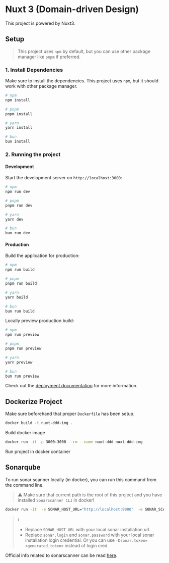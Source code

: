 # Nuxt 3 (Domain-driven Design)

This project is powered by Nuxt3.

## Setup

> This project uses `npm` by default, but you can use other package manager like `pnpm` if preferred.

### 1. Install Dependencies

Make sure to install the dependencies. This project uses `npm`, but it should work with other package manager.

```bash
# npm
npm install

# pnpm
pnpm install

# yarn
yarn install

# bun
bun install
```

### 2. Running the project

#### Development

Start the development server on `http://localhost:3000`:

```bash
# npm
npm run dev

# pnpm
pnpm run dev

# yarn
yarn dev

# bun
bun run dev
```

#### Production

Build the application for production:

```bash
# npm
npm run build

# pnpm
pnpm run build

# yarn
yarn build

# bun
bun run build
```

Locally preview production build:

```bash
# npm
npm run preview

# pnpm
pnpm run preview

# yarn
yarn preview

# bun
bun run preview
```

Check out the [deployment documentation](https://nuxt.com/docs/getting-started/deployment) for more information.

## Dockerize Project

Make sure beforehand that proper `Dockerfile` has been setup.

 ```bash
 docker build -t nuxt-ddd-img .
 ```

Build docker image

```bash
docker run -it -p 3000:3000 --rm --name nuxt-ddd nuxt-ddd-img
```

Run project in docker container

## Sonarqube

To run sonar scanner locally (in docker), you can run this command from the command line. 

> ⚠️ Make sure that current path is the root of this project and you have installed `SonarScanner CLI` in docker!

```bash
docker run -it  -e SONAR_HOST_URL="http://localhost:9000"  -e SONAR_SCANNER_OPTS="-Dsonar.projectKey=nuxt-ddd -Dsonar.login=admin -Dsonar.password=password"  -v "$(pwd):/usr/src"  --net=host --name=sonarscanner-nuxt-ddd sonarsource/sonar-scanner-cli
```

> ℹ️ 
> - Replace `SONAR_HOST_URL` with your local sonar installation url.
> - Replace `sonar.login` and `sonar.password` with your local sonar installation login credential. Or you can use `-Dsonar.token=<generated_token>` instead of login cred

Official info related to sonarscanner can be read [here](https://docs.sonarsource.com/sonarqube/latest/analyzing-source-code/scanners/sonarscanner/#sonarscanner-from-docker-image).